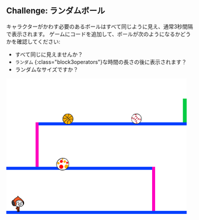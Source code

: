 ## Challenge: ランダムボール

キャラクターがかわす必要のあるボールはすべて同じように見え、通常3秒間隔で表示されます。 ゲームにコードを追加して、ボールが次のようになるかどうかを確認してください:

+ すべて同じに見えませんか？
+ `ランダム` {:class="block3operators"}な時間の長さの後に表示されます？
+ ランダムなサイズですか？

![スクリーンショット](images/dodge-ball-random.png)